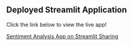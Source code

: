 ## Deployed Streamlit Application

Click the link below to view the live app!

[Sentiment Analysis App on Streamlit Sharing](https://share.streamlit.io/hrisheekesh/sentiment/main/app.py)

